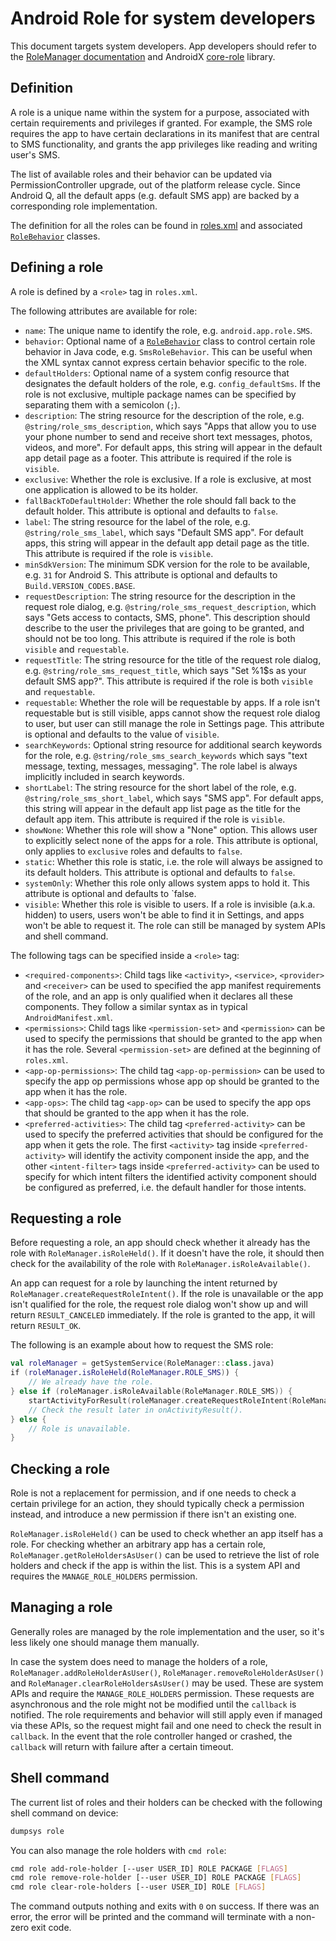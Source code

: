 <!--
  Copyright (C) 2020 The Android Open Source Project

  Licensed under the Apache License, Version 2.0 (the "License");
  you may not use this file except in compliance with the License.
  You may obtain a copy of the License at

       http://www.apache.org/licenses/LICENSE-2.0

  Unless required by applicable law or agreed to in writing, software
  distributed under the License is distributed on an "AS IS" BASIS,
  WITHOUT WARRANTIES OR CONDITIONS OF ANY KIND, either express or implied.
  See the License for the specific language governing permissions and
  limitations under the License
  -->

# Android Role for system developers

This document targets system developers. App developers should refer to the [RoleManager
documentation](https://developer.android.com/reference/android/app/role/RoleManager) and AndroidX
[core-role](https://developer.android.com/reference/androidx/core/role/package-summary) library.

## Definition

A role is a unique name within the system for a purpose, associated with certain requirements and
privileges if granted. For example, the SMS role requires the app to have certain declarations in
its manifest that are central to SMS functionality, and grants the app privileges like reading and
writing user's SMS.

The list of available roles and their behavior can be updated via PermissionController upgrade, out
of the platform release cycle. Since Android Q, all the default apps (e.g. default SMS app) are
backed by a corresponding role implementation.

The definition for all the roles can be found in [roles.xml](../../../../../res/xml/roles.xml) and
associated [`RoleBehavior`](model/RoleBehavior.java) classes.

## Defining a role

A role is defined by a `<role>` tag in `roles.xml`.

The following attributes are available for role:

- `name`: The unique name to identify the role, e.g. `android.app.role.SMS`.
- `behavior`: Optional name of a [`RoleBehavior`](model/RoleBehavior.java) class to control certain
role behavior in Java code, e.g. `SmsRoleBehavior`. This can be useful when the XML syntax cannot
express certain behavior specific to the role.
- `defaultHolders`: Optional name of a system config resource that designates the default holders of
the role, e.g. `config_defaultSms`. If the role is not exclusive, multiple package names can be
specified by separating them with a semicolon (`;`).
- `description`: The string resource for the description of the role, e.g.
`@string/role_sms_description`, which says "Apps that allow you to use your phone number to send and
receive short text messages, photos, videos, and more". For default apps, this string will appear in
the default app detail page as a footer. This attribute is required if the role is `visible`.
- `exclusive`: Whether the role is exclusive. If a role is exclusive, at most one application is
allowed to be its holder.
- `fallBackToDefaultHolder`: Whether the role should fall back to the default holder. This attribute
is optional and defaults to `false`.
- `label`: The string resource for the label of the role, e.g. `@string/role_sms_label`, which says
"Default SMS app". For default apps, this string will appear in the default app detail page as the
title. This attribute is required if the role is `visible`.
- `minSdkVersion`: The minimum SDK version for the role to be available, e.g. `31` for Android S.
This attribute is optional and defaults to `Build.VERSION_CODES.BASE`.
- `requestDescription`: The string resource for the description in the request role dialog, e.g.
`@string/role_sms_request_description`, which says "Gets access to contacts, SMS, phone". This
description should describe to the user the privileges that are going to be granted, and should not
be too long. This attribute is required if the role is both `visible` and `requestable`.
- `requestTitle`: The string resource for the title of the request role dialog, e.g.
`@string/role_sms_request_title`, which says "Set %1$s as your default SMS app?". This attribute is
required if the role is both `visible` and `requestable`.
- `requestable`: Whether the role will be requestable by apps. If a role isn't requestable but is
still visible, apps cannot show the request role dialog to user, but user can still manage the role
in Settings page. This attribute is optional and defaults to the value of `visible`.
- `searchKeywords`: Optional string resource for additional search keywords for the role, e.g.
`@string/role_sms_search_keywords` which says "text message, texting, messages, messaging". The role
label is always implicitly included in search keywords.
- `shortLabel`: The string resource for the short label of the role, e.g.
`@string/role_sms_short_label`, which says "SMS app". For default apps, this string will appear in
the default app list page as the title for the default app item. This attribute is required if the
role is `visible`.
- `showNone`: Whether this role will show a "None" option. This allows user to explicitly select
none of the apps for a role. This attribute is optional, only applies to `exclusive` roles and
defaults to `false`.
- `static`: Whether this role is static, i.e. the role will always be assigned to its default
holders. This attribute is optional and defaults to `false`.
- `systemOnly`: Whether this role only allows system apps to hold it. This attribute is optional and
defaults to `false.
- `visible`: Whether this role is visible to users. If a role is invisible (a.k.a. hidden) to users,
users won't be able to find it in Settings, and apps won't be able to request it. The role can still
be managed by system APIs and shell command.

The following tags can be specified inside a `<role>` tag:

- `<required-components>`: Child tags like `<activity>`, `<service>`, `<provider>` and `<receiver>`
can be used to specified the app manifest requirements of the role, and an app is only qualified
when it declares all these components. They follow a similar syntax as in typical
`AndroidManifest.xml`.
- `<permissions>`: Child tags like `<permission-set>` and `<permission>` can be used to specify the
permissions that should be granted to the app when it has the role. Several `<permission-set>` are
defined at the beginning of `roles.xml`.
- `<app-op-permissions>`: The child tag `<app-op-permission>` can be used to specify the app op
permissions whose app op should be granted to the app when it has the role.
- `<app-ops>`: The child tag `<app-op>` can be used to specify the app ops that should be granted to
the app when it has the role.
- `<preferred-activities>`: The child tag `<preferred-activity>` can be used to specify the
preferred activities that should be configured for the app when it gets the role. The first
`<activity>` tag inside `<preferred-activity>` will identify the activity component inside the app,
and the other `<intent-filter>` tags inside `<preferred-activity>` can be used to specify for which
intent filters the identified activity component should be configured as preferred, i.e. the default
handler for those intents.

## Requesting a role

Before requesting a role, an app should check whether it already has the role with
`RoleManager.isRoleHeld()`. If it doesn't have the role, it should then check for the availability
of the role with `RoleManager.isRoleAvailable()`.

An app can request for a role by launching the intent returned by
`RoleManager.createRequestRoleIntent()`. If the role is unavailable or the app isn't qualified for
the role, the request role dialog won't show up and will return `RESULT_CANCELED` immediately. If
the role is granted to the app, it will return `RESULT_OK`.

The following is an example about how to request the SMS role:

```kotlin
val roleManager = getSystemService(RoleManager::class.java)
if (roleManager.isRoleHeld(RoleManager.ROLE_SMS)) {
    // We already have the role.
} else if (roleManager.isRoleAvailable(RoleManager.ROLE_SMS)) {
    startActivityForResult(roleManager.createRequestRoleIntent(RoleManager.ROLE_SMS), REQUEST_CODE)
    // Check the result later in onActivityResult().
} else {
    // Role is unavailable.
}
```

## Checking a role

Role is not a replacement for permission, and if one needs to check a certain privilege for an
action, they should typically check a permission instead, and introduce a new permission if there
isn't an existing one.

`RoleManager.isRoleHeld()` can be used to check whether an app itself has a role. For checking
whether an arbitrary app has a certain role, `RoleManager.getRoleHoldersAsUser()` can be used to
retrieve the list of role holders and check if the app is within the list. This is a system API and
requires the `MANAGE_ROLE_HOLDERS` permission.

## Managing a role

Generally roles are managed by the role implementation and the user, so it's less likely one should
manage them manually.

In case the system does need to manage the holders of a role, `RoleManager.addRoleHolderAsUser()`,
`RoleManager.removeRoleHolderAsUser()` and `RoleManager.clearRoleHoldersAsUser()` may be used. These
are system APIs and require the `MANAGE_ROLE_HOLDERS` permission. These requests are asynchronous
and the role might not be modified until the `callback` is notified. The role requirements and
behavior will still apply even if managed via these APIs, so the request might fail and one need to
check the result in `callback`. In the event that the role controller hanged or crashed, the
`callback` will return with failure after a certain timeout.

## Shell command

The current list of roles and their holders can be checked with the following shell command on
device:

```bash
dumpsys role
```

You can also manage the role holders with `cmd role`:

```bash
cmd role add-role-holder [--user USER_ID] ROLE PACKAGE [FLAGS]
cmd role remove-role-holder [--user USER_ID] ROLE PACKAGE [FLAGS]
cmd role clear-role-holders [--user USER_ID] ROLE [FLAGS]
```

The command outputs nothing and exits with `0` on success. If there was an error, the error will be
printed and the command will terminate with a non-zero exit code.
